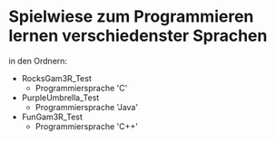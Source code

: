 # Spielwiese zum Programmieren lernen verschiedenster Sprachen

in den Ordnern:
- RocksGam3R_Test 
  - Programmiersprache 'C'
- PurpleUmbrella_Test
  - Programmiersprache 'Java'
- FunGam3R_Test
  - Programmiersprache 'C++'